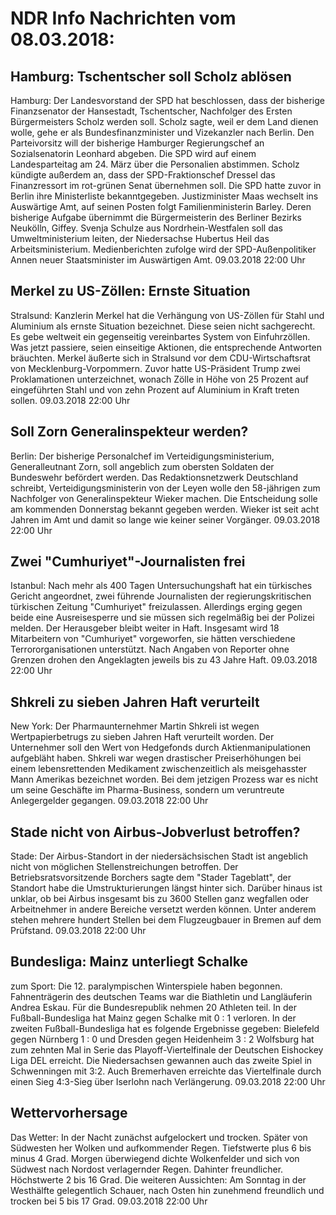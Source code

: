 # NDR Info Nachrichten vom 08.03.2018:


## Hamburg: Tschentscher soll Scholz ablösen
Hamburg: Der Landesvorstand der SPD hat beschlossen, dass der bisherige Finanzsenator der Hansestadt, Tschentscher, Nachfolger des Ersten Bürgermeisters Scholz werden soll. Scholz sagte, weil er dem Land dienen wolle, gehe er als Bundesfinanzminister und Vizekanzler nach Berlin. Den Parteivorsitz will der bisherige Hamburger Regierungschef an Sozialsenatorin Leonhard abgeben. Die SPD wird auf einem Landesparteitag am 24. März über die Personalien abstimmen. Scholz kündigte außerdem an, dass der SPD-Fraktionschef Dressel das Finanzressort im rot-grünen Senat übernehmen soll. Die SPD hatte zuvor in Berlin ihre Ministerliste bekanntgegeben. Justizminister Maas wechselt ins Auswärtige Amt, auf seinen Posten folgt Familienministerin Barley. Deren bisherige Aufgabe übernimmt die Bürgermeisterin des Berliner Bezirks Neukölln, Giffey. Svenja Schulze aus Nordrhein-Westfalen soll das Umweltministerium leiten, der Niedersachse Hubertus Heil das Arbeitsministerium. Medienberichten zufolge wird der SPD-Außenpolitiker Annen neuer Staatsminister im Auswärtigen Amt. 09.03.2018 22:00 Uhr 

## Merkel zu US-Zöllen: Ernste Situation
Stralsund: Kanzlerin Merkel hat die Verhängung von US-Zöllen für Stahl und Aluminium als ernste Situation bezeichnet. Diese seien nicht sachgerecht. Es gebe weltweit ein gegenseitig vereinbartes System von Einfuhrzöllen. Was jetzt passiere, seien einseitige Aktionen, die entsprechende Antworten bräuchten. Merkel äußerte sich in Stralsund vor dem CDU-Wirtschaftsrat von Mecklenburg-Vorpommern. Zuvor hatte US-Präsident Trump zwei Proklamationen unterzeichnet, wonach Zölle in Höhe von 25 Prozent auf eingeführten Stahl und von zehn Prozent auf Aluminium in Kraft treten sollen. 09.03.2018 22:00 Uhr 

## Soll Zorn Generalinspekteur werden?
Berlin: Der bisherige Personalchef im Verteidigungsministerium, Generalleutnant Zorn, soll angeblich zum obersten Soldaten der Bundeswehr befördert werden. Das Redaktionsnetzwerk Deutschland schreibt, Verteidigungsministerin von der Leyen wolle den 58-jährigen zum Nachfolger von Generalinspekteur Wieker machen. Die Entscheidung solle am kommenden Donnerstag bekannt gegeben werden. Wieker ist seit acht Jahren im Amt und damit so lange wie keiner seiner Vorgänger. 09.03.2018 22:00 Uhr 

## Zwei "Cumhuriyet"-Journalisten frei
Istanbul: Nach mehr als 400 Tagen Untersuchungshaft hat ein türkisches Gericht angeordnet, zwei führende Journalisten der
regierungskritischen türkischen Zeitung "Cumhuriyet" freizulassen. Allerdings erging gegen beide eine Ausreisesperre und sie müssen sich regelmäßig bei der Polizei melden. Der Herausgeber bleibt weiter in Haft. Insgesamt wird 18 Mitarbeitern von "Cumhuriyet" vorgeworfen, sie hätten verschiedene Terrororganisationen unterstützt. Nach Angaben von Reporter ohne Grenzen drohen den Angeklagten jeweils bis zu 43 Jahre Haft. 09.03.2018 22:00 Uhr 

## Shkreli zu sieben Jahren Haft verurteilt
New York: Der Pharmaunternehmer Martin Shkreli ist wegen Wertpapierbetrugs zu sieben Jahren Haft verurteilt worden. Der Unternehmer soll den Wert von Hedgefonds durch Aktienmanipulationen aufgebläht haben. Shkreli war wegen drastischer Preiserhöhungen bei einem lebensrettenden Medikament zwischenzeitlich als meisgehasster Mann Amerikas bezeichnet worden. Bei dem jetzigen Prozess war es nicht um seine Geschäfte im Pharma-Business, sondern um veruntreute Anlegergelder gegangen. 09.03.2018 22:00 Uhr 

## Stade nicht von Airbus-Jobverlust betroffen?
Stade: Der Airbus-Standort in der niedersächsischen Stadt ist angeblich nicht von möglichen Stellenstreichungen betroffen. Der Betriebsratsvorsitzende Borchers sagte dem "Stader Tageblatt", der Standort habe die Umstrukturierungen längst
hinter sich. Darüber hinaus ist unklar, ob bei Airbus insgesamt bis zu 3600 Stellen ganz wegfallen oder Arbeitnehmer in andere Bereiche versetzt werden können. Unter anderem stehen mehrere hundert Stellen bei dem Flugzeugbauer in Bremen auf dem Prüfstand. 09.03.2018 22:00 Uhr 

## Bundesliga: Mainz unterliegt Schalke
zum Sport: Die 12. paralympischen Winterspiele haben begonnen. Fahnenträgerin des deutschen Teams war die Biathletin und Langläuferin Andrea Eskau. Für die Bundesrepublik nehmen 20 Athleten teil. In der Fußball-Bundesliga hat Mainz gegen Schalke mit 0 : 1 verloren. In der zweiten Fußball-Bundesliga hat es folgende Ergebnisse gegeben: Bielefeld gegen Nürnberg 1 : 0 und Dresden gegen Heidenheim 3 : 2
Wolfsburg hat zum zehnten Mal in Serie das Playoff-Viertelfinale der Deutschen Eishockey Liga DEL erreicht. Die Niedersachsen gewannen auch das zweite Spiel in Schwenningen mit 3:2. Auch Bremerhaven erreichte das Viertelfinale durch einen Sieg 4:3-Sieg über Iserlohn nach Verlängerung. 09.03.2018 22:00 Uhr 

## Wettervorhersage
Das Wetter: In der Nacht zunächst aufgelockert und trocken. Später von Südwesten her Wolken und aufkommender Regen. Tiefstwerte plus 6 bis minus 4 Grad. Morgen überwiegend dichte Wolkenfelder und sich von Südwest nach Nordost verlagernder Regen. Dahinter freundlicher. Höchstwerte 2 bis 16 Grad. Die weiteren Aussichten: Am Sonntag in der Westhälfte gelegentlich Schauer, nach Osten hin zunehmend freundlich und trocken bei 5 bis 17 Grad. 09.03.2018 22:00 Uhr 

